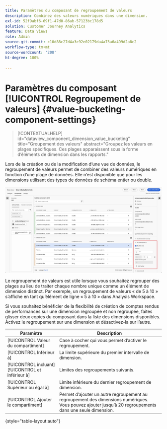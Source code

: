```yaml
---
title: Paramètres du composant de regroupement de valeurs
description: Combinez des valeurs numériques dans une dimension.
exl-id: 52f9abf6-69f1-47d0-86ab-57123bc178d5
solution: Customer Journey Analytics
feature: Data Views
role: Admin
source-git-commit: c10d88c27d4a3c92e02179da4a73a6a499d2a8c2
workflow-type: tm+mt
source-wordcount: '208'
ht-degree: 100%

---
```


# Paramètres du composant [!UICONTROL Regroupement de valeurs] {#value-bucketing-component-settings}

<!-- markdownlint-disable MD034 -->

>[!CONTEXTUALHELP]
>id="dataview_component_dimension_value_bucketing"
>title="Groupement des valeurs"
>abstract="Groupez les valeurs en plages spécifiques. Ces plages apparaissent sous la forme d’éléments de dimension dans les rapports."

<!-- markdownlint-enable MD034 -->


Lors de la création ou de la modification d’une vue de données, le regroupement de valeurs permet de combiner des valeurs numériques en fonction d’une plage de données. Elle n’est disponible que pour les dimensions utilisant des types de données de schéma entier ou double.

![Classification des valeurs](../assets/value-bucketing.png)

Le regroupement de valeurs est utile lorsque vous souhaitez regrouper des plages au lieu de traiter chaque nombre unique comme un élément de dimension distinct. Par exemple, un regroupement de valeurs « de 5 à 10 » sʼaffiche en tant quʼélément de ligne « 5 à 10 » dans Analysis Workspace.

Si vous souhaitez bénéficier de la flexibilité de création de comptes rendus de performances sur une dimension regroupée et non regroupée, faites glisser deux copies du composant dans la liste des dimensions disponibles. Activez le regroupement sur une dimension et désactivez-la sur l’autre.

| Paramètre | Description |
| --- | --- |
| [!UICONTROL Valeur du compartiment] | Case à cocher qui vous permet d’activer le regroupement. |
| [!UICONTROL Inférieur à] | La limite supérieure du premier intervalle de dimension. |
| [!UICONTROL incluant] [!UICONTROL et inférieur à] | Limites des regroupements suivants. |
| [!UICONTROL Supérieur ou égal à] | Limite inférieure du dernier regroupement de dimension. |
| [!UICONTROL Ajouter le compartiment] | Permet dʼajouter un autre regroupement au regroupement des dimensions numériques. Vous pouvez ajouter jusqu’à 20 regroupements dans une seule dimension. |

{style="table-layout:auto"}
